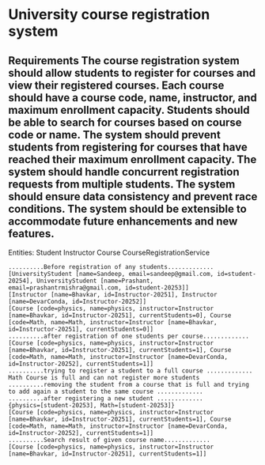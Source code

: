 # University course registration system

Requirements
The course registration system should allow students to register for courses and view their registered courses.
Each course should have a course code, name, instructor, and maximum enrollment capacity.
Students should be able to search for courses based on course code or name.
The system should prevent students from registering for courses that have reached their maximum enrollment capacity.
The system should handle concurrent registration requests from multiple students.
The system should ensure data consistency and prevent race conditions.
The system should be extensible to accommodate future enhancements and new features.
----------------
Entities:
Student
Instructor
Course
CourseRegistrationService


```output
..........Before registration of any students.............
[UniversityStudent [name=Sandeep, email=sandeep@gmail.com, id=student-20254], UniversityStudent [name=Prashant, email=prashantrmishra@gmail.com, id=student-20253]]
[Instructor [name=Bhavkar, id=Instructor-20251], Instructor [name=DevarConda, id=Instructor-20252]]
[Course [code=physics, name=physics, instructor=Instructor [name=Bhavkar, id=Instructor-20251], currentStudents=0], Course [code=Math, name=Math, instructor=Instructor [name=Bhavkar, id=Instructor-20251], currentStudents=0]]
..........after registration of one students per course.............
[Course [code=physics, name=physics, instructor=Instructor [name=Bhavkar, id=Instructor-20251], currentStudents=1], Course [code=Math, name=Math, instructor=Instructor [name=DevarConda, id=Instructor-20252], currentStudents=1]]
..........trying to register a student to a full course .............
Math Course is full and can not register more students
..........removing the student from a course that is full and trying to add again a student to the same course .............
..........after registering a new student .............
{physics=[student-20253], Math=[student-20253]}
[Course [code=physics, name=physics, instructor=Instructor [name=Bhavkar, id=Instructor-20251], currentStudents=1], Course [code=Math, name=Math, instructor=Instructor [name=DevarConda, id=Instructor-20252], currentStudents=1]]
..........Search result of given course name.............
[Course [code=physics, name=physics, instructor=Instructor [name=Bhavkar, id=Instructor-20251], currentStudents=1]]
```

